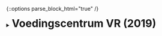 {::options parse_block_html="true" /}
<details>
  <summary><h1 style="display:inline">Voedingscentrum VR (2019)</h1></summary>
![](assets/images/portfolio/vc.png)

The project: A VR experience that playfully teaches children how to develop healthy eating habits develped by [Fantazm](https://www.fantazm.com).
{: .text-justify}

Role: Game Developer  
Duration: 6 months  
Team size: 6~8  
Platform: SteamVR with HTC Vive  
Engine/Language: Unity/C#  

I developed most of the gameplay in this project, including SteamVR and Leap Motion integration. You can read more about this project on [the postmortem I wrote on it](https://blog.matheusamazonas.net/posts/voedingscentrum_1).
{: .text-justify}
</details>